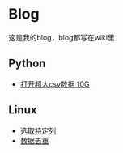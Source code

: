 # Blog
这是我的blog，blog都写在wiki里

## Python
* [打开超大csv数据 10G](https://github.com/ziy776/blog/wiki/Python:-%E6%89%93%E5%BC%80%E8%B6%85%E5%A4%A7csv%E6%95%B0%E6%8D%AE-10G)

## Linux
* [选取特定列](https://github.com/ziy776/blog/wiki/Linux:-%E9%80%89%E5%8F%96%E7%89%B9%E5%AE%9A%E5%88%97)
* [数据去重](https://github.com/ziy776/blog/wiki/Linux:-%E6%95%B0%E6%8D%AE%E5%8E%BB%E9%87%8D)
